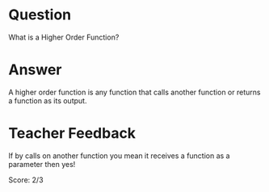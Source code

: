 # Question
What is a Higher Order Function?

# Answer
A higher order function is any function that calls another function or returns a function as its output.

# Teacher Feedback

If by calls on another function you mean it receives a function as a parameter then yes! 

Score: 2/3